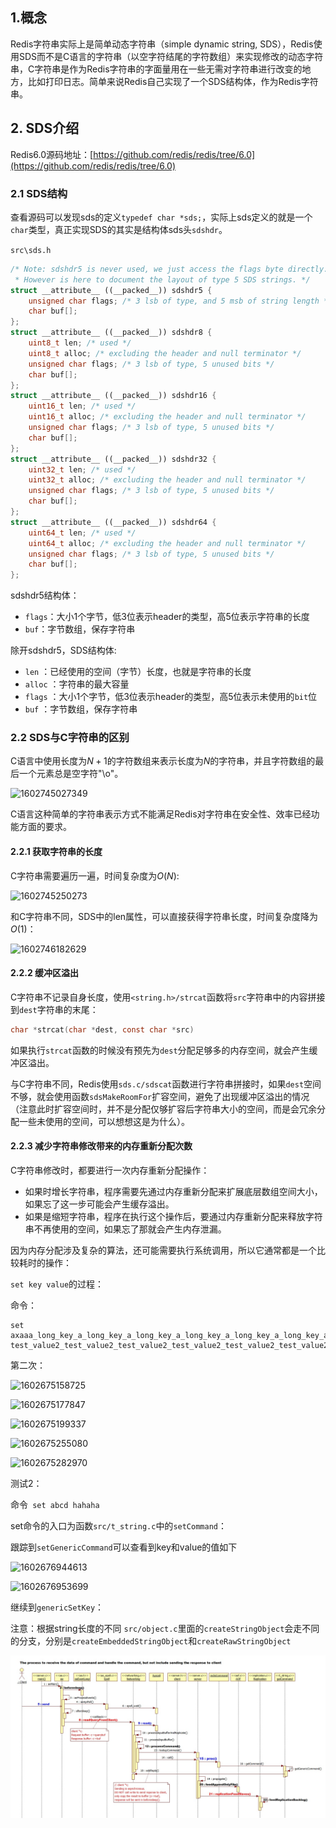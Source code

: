 ## 1.概念

Redis字符串实际上是简单动态字符串（simple dynamic string, SDS），Redis使用SDS而不是C语言的字符串（以空字符结尾的字符数组）来实现修改的动态字符串，C字符串是作为Redis字符串的字面量用在一些无需对字符串进行改变的地方，比如打印日志。简单来说Redis自己实现了一个SDS结构体，作为Redis字符串。

## 2. SDS介绍

Redis6.0源码地址：[https://github.com/redis/redis/tree/6.0](https://github.com/redis/redis/tree/6.0)

### 2.1 SDS结构

查看源码可以发现sds的定义`typedef char *sds;`，实际上sds定义的就是一个`char`类型，真正实现SDS的其实是结构体sds头`sdshdr`。

`src\sds.h`

```c++
/* Note: sdshdr5 is never used, we just access the flags byte directly.
 * However is here to document the layout of type 5 SDS strings. */
struct __attribute__ ((__packed__)) sdshdr5 {
    unsigned char flags; /* 3 lsb of type, and 5 msb of string length */
    char buf[];
};
struct __attribute__ ((__packed__)) sdshdr8 {
    uint8_t len; /* used */
    uint8_t alloc; /* excluding the header and null terminator */
    unsigned char flags; /* 3 lsb of type, 5 unused bits */
    char buf[];
};
struct __attribute__ ((__packed__)) sdshdr16 {
    uint16_t len; /* used */
    uint16_t alloc; /* excluding the header and null terminator */
    unsigned char flags; /* 3 lsb of type, 5 unused bits */
    char buf[];
};
struct __attribute__ ((__packed__)) sdshdr32 {
    uint32_t len; /* used */
    uint32_t alloc; /* excluding the header and null terminator */
    unsigned char flags; /* 3 lsb of type, 5 unused bits */
    char buf[];
};
struct __attribute__ ((__packed__)) sdshdr64 {
    uint64_t len; /* used */
    uint64_t alloc; /* excluding the header and null terminator */
    unsigned char flags; /* 3 lsb of type, 5 unused bits */
    char buf[];
};
```

sdshdr5结构体：

- `flags`：大小1个字节，低3位表示header的类型，高5位表示字符串的长度
- `buf`：字节数组，保存字符串

除开sdshdr5，SDS结构体:

- `len` ：已经使用的空间（字节）长度，也就是字符串的长度
- `alloc` ：字符串的最大容量
- `flags` ：大小1个字节，低3位表示header的类型，高5位表示未使用的`bit`位
- `buf` ：字节数组，保存字符串

### 2.2 SDS与C字符串的区别

C语言中使用长度为$N+1$的字符数组来表示长度为$N$的字符串，并且字符数组的最后一个元素总是空字符"\o"。

![1602745027349](C:\Users\Administrator\AppData\Roaming\Typora\typora-user-images\1602745027349.png)

C语言这种简单的字符串表示方式不能满足Redis对字符串在安全性、效率已经功能方面的要求。



#### 2.2.1 获取字符串的长度

C字符串需要遍历一遍，时间复杂度为$O(N)$:

![1602745250273](C:\Users\Administrator\AppData\Roaming\Typora\typora-user-images\1602745250273.png)

和C字符串不同，SDS中的len属性，可以直接获得字符串长度，时间复杂度降为$O(1)$：

![1602746182629](C:\Users\Administrator\AppData\Roaming\Typora\typora-user-images\1602746182629.png)



#### 2.2.2 缓冲区溢出

C字符串不记录自身长度，使用`<string.h>/strcat`函数将`src`字符串中的内容拼接到`dest`字符串的末尾：

```c
char *strcat(char *dest, const char *src)
```

如果执行`strcat`函数的时候没有预先为`dest`分配足够多的内存空间，就会产生缓冲区溢出。

与C字符串不同，Redis使用`sds.c/sdscat`函数进行字符串拼接时，如果`dest`空间不够，就会使用函数`sdsMakeRoomFor`扩容空间，避免了出现缓冲区溢出的情况（注意此时扩容空间时，并不是分配仅够扩容后字符串大小的空间，而是会冗余分配一些未使用的空间，可以想想这是为什么）。

#### 2.2.3 减少字符串修改带来的内存重新分配次数

C字符串修改时，都要进行一次内存重新分配操作：

- 如果时增长字符串，程序需要先通过内存重新分配来扩展底层数组空间大小，如果忘了这一步可能会产生缓存溢出。
- 如果是缩短字符串，程序在执行这个操作后，要通过内存重新分配来释放字符串不再使用的空间，如果忘了那就会产生内存泄漏。

因为内存分配涉及复杂的算法，还可能需要执行系统调用，所以它通常都是一个比较耗时的操作：

















`set key value`的过程：

命令：

```shell
set axaaa_long_key_a_long_key_a_long_key_a_long_key_a_long_key_a_long_key_a_long_key_a_long_key_a_long_key test_value2_test_value2_test_value2_test_value2_test_value2_test_value2_test_value2_test_value2_test_value22sadasda
```



第二次：

![1602675158725](C:\Users\Administrator\AppData\Roaming\Typora\typora-user-images\1602675158725.png)





![1602675177847](C:\Users\Administrator\AppData\Roaming\Typora\typora-user-images\1602675177847.png)



![1602675199337](C:\Users\Administrator\AppData\Roaming\Typora\typora-user-images\1602675199337.png)



![1602675255080](C:\Users\Administrator\AppData\Roaming\Typora\typora-user-images\1602675255080.png)



![1602675282970](C:\Users\Administrator\AppData\Roaming\Typora\typora-user-images\1602675282970.png)







测试2：

命令` set abcd hahaha`

set命令的入口为函数`src/t_string.c`中的`setCommand`：

跟踪到`setGenericCommand`可以查看到key和value的值如下

![1602676944613](C:\Users\Administrator\AppData\Roaming\Typora\typora-user-images\1602676944613.png)



![1602676953699](C:\Users\Administrator\AppData\Roaming\Typora\typora-user-images\1602676953699.png)

继续到`genericSetKey`：











注意：根据string长度的不同 `src/object.c`里面的`createStringObject`会走不同的分支，分别是`createEmbeddedStringObject`和`createRawStringObject`







![](https://raw.githubusercontent.com/fadeawaylove/article-images/master/644862-20201009155635119-1183719627.jpg)

